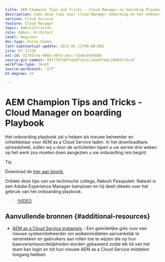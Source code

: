 ```yaml
---
title: AEM Champion Tips and Tricks - Cloud Manager on boarding Playbook
description: Lees deze tips voor Cloud Manager onbarding en het onboarding playbook van AEM kampioen en expert, Rakesh Pasupuleti.
version: Cloud Service
feature: Cloud Manager
topic: Administration
role: Admin, Architect
level: Beginner
doc-type: Value Video
last-substantial-update: 2023-05-11T00:00:00Z
jira: KT-13228
exl-id: d1745cea-906b-46fa-adcc-7da6e7ee95db
source-git-commit: 097ff8fd0f3a28f3e21c10e03f6dc28695cf9caf
workflow-type: tm+mt
source-wordcount: '177'
ht-degree: 1%

---
```


# AEM Champion Tips and Tricks - Cloud Manager on boarding Playbook

Het onboarding playbook zal u helpen als nieuwe beheerder en ontwikkelaar voor AEM as a Cloud Service laden. In het downloadbare spreadsheet, zullen wij u door de activiteiten lopen u uw eerste drie weken op het werk zou moeten doen aangezien u uw onboarding reis begint.

>[!TIP]
>
>Download de [hier aan boord.](./assets/Cloud-Manager-for-AEM-as-a-Cloud-Service.xlsx)

Ontdek deze tips van uw technische collega, Rakesh Pasupuleti. Rakesh is een Adobe Experience Manager-kampioen en hij deelt ideeën over het gebruik van het onboarding playbook.

>[!VIDEO](https://video.tv.adobe.com/v/3419299?quality=12&learn=on)

## Aanvullende bronnen {#additional-resources}

* [AEM as a Cloud Service instapreis](https://experienceleague.adobe.com/docs/experience-manager-cloud-service/content/onboarding/journey/overview.html) - Een geleidelijke gids voor een nieuwe systeembeheerder om wolkenmiddelen aanvankelijk te verstrekken en gebruikers aan rollen toe te wijzen die op hun baanverantwoordelijkheden worden gebaseerd zodat elk lid van het team kan login en tot hun nieuwe AEM as a Cloud Service middelen toegang hebben
